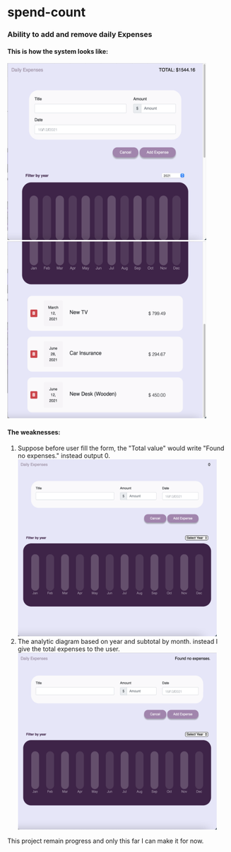 # spend-count
<h3>Ability to add and remove daily Expenses </h3>

<h4>This is how the system looks like:</h4>

<img src="https://github.com/0732sta/spend-count/blob/main/1.png" width="450px" height="400">
<img src="https://github.com/0732sta/spend-count/blob/main/2.png" width="450px" height="400">
<br>
<h4>The weaknesses:</h4>
<ol>
  <li>Suppose before user fill the form, the "Total value" would write "Found no expenses." instead output 0.</li>
  <img src="https://github.com/0732sta/spend-count/blob/main/3.png" width="450px" height="400">
  <li>The analytic diagram based on year and subtotal by month. instead I give the total expenses to the user.</li>
  <img src="https://github.com/0732sta/spend-count/blob/main/4.png" width="450px" height="400">
</ol>

<p>This project remain progress and only this far I can make it for now.</p>
